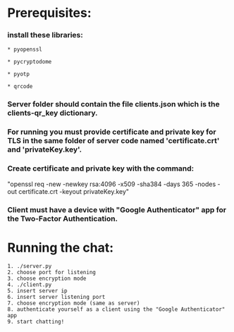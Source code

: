 # Prerequisites:

### install these libraries:

    * pyopenssl

    * pycryptodome

    * pyotp

    * qrcode

### Server folder should contain the file clients.json which is the clients-qr_key dictionary.

### For running you must provide certificate and private key for TLS in the same folder of server code named 'certificate.crt' and 'privateKey.key'.

### Create certificate and private key with the command:
"openssl req -new -newkey rsa:4096 -x509 -sha384 -days 365 -nodes -out certificate.crt -keyout privateKey.key"

### Client must have a device with "Google Authenticator" app for the Two-Factor Authentication.

# Running the chat:
    1. ./server.py
    2. choose port for listening
    3. choose encryption mode
    4. ./client.py
    5. insert server ip
    6. insert server listening port
    7. choose encryption mode (same as server)
    8. authenticate yourself as a client using the "Google Authenticator" app
    9. start chatting!




